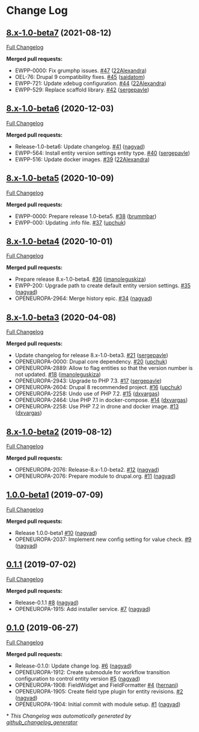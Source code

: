 # Change Log

## [8.x-1.0-beta7](https://github.com/openeuropa/entity_version/tree/8.x-1.0-beta7) (2021-08-12)
[Full Changelog](https://github.com/openeuropa/entity_version/compare/8.x-1.0-beta6...8.x-1.0-beta7)

**Merged pull requests:**

- EWPP-0000: Fix grumphp issues. [\#47](https://github.com/openeuropa/entity_version/pull/47) ([22Alexandra](https://github.com/22Alexandra))
- OEL-76: Drupal 9 compatibility fixes. [\#45](https://github.com/openeuropa/entity_version/pull/45) ([saidatom](https://github.com/saidatom))
- EWPP-721: Update xdebug configuration. [\#44](https://github.com/openeuropa/entity_version/pull/44) ([22Alexandra](https://github.com/22Alexandra))
- EWPP-529: Replace scaffold library. [\#42](https://github.com/openeuropa/entity_version/pull/42) ([sergepavle](https://github.com/sergepavle))

## [8.x-1.0-beta6](https://github.com/openeuropa/entity_version/tree/8.x-1.0-beta6) (2020-12-03)
[Full Changelog](https://github.com/openeuropa/entity_version/compare/8.x-1.0-beta5...8.x-1.0-beta6)

**Merged pull requests:**

- Release-1.0-beta6: Update changelog. [\#41](https://github.com/openeuropa/entity_version/pull/41) ([nagyad](https://github.com/nagyad))
- EWPP-564: Install entity version settings entity type. [\#40](https://github.com/openeuropa/entity_version/pull/40) ([sergepavle](https://github.com/sergepavle))
- EWPP-516: Update docker images. [\#39](https://github.com/openeuropa/entity_version/pull/39) ([22Alexandra](https://github.com/22Alexandra))

## [8.x-1.0-beta5](https://github.com/openeuropa/entity_version/tree/8.x-1.0-beta5) (2020-10-09)
[Full Changelog](https://github.com/openeuropa/entity_version/compare/8.x-1.0-beta4...8.x-1.0-beta5)

**Merged pull requests:**

- EWPP-0000: Prepare release 1.0-beta5. [\#38](https://github.com/openeuropa/entity_version/pull/38) ([brummbar](https://github.com/brummbar))
- EWPP-000: Updating .info file. [\#37](https://github.com/openeuropa/entity_version/pull/37) ([upchuk](https://github.com/upchuk))

## [8.x-1.0-beta4](https://github.com/openeuropa/entity_version/tree/8.x-1.0-beta4) (2020-10-01)
[Full Changelog](https://github.com/openeuropa/entity_version/compare/8.x-1.0-beta3...8.x-1.0-beta4)

**Merged pull requests:**

- Prepare release 8.x-1.0-beta4. [\#36](https://github.com/openeuropa/entity_version/pull/36) ([imanoleguskiza](https://github.com/imanoleguskiza))
- EWPP-200: Upgrade path to create default entity version settings. [\#35](https://github.com/openeuropa/entity_version/pull/35) ([nagyad](https://github.com/nagyad))
- OPENEUROPA-2964: Merge history epic. [\#34](https://github.com/openeuropa/entity_version/pull/34) ([nagyad](https://github.com/nagyad))

## [8.x-1.0-beta3](https://github.com/openeuropa/entity_version/tree/8.x-1.0-beta3) (2020-04-08)

[Full Changelog](https://github.com/openeuropa/entity_version/compare/8.x-1.0-beta2...8.x-1.0-beta3)

**Merged pull requests:**

- Update changelog for release 8.x-1.0-beta3. [\#21](https://github.com/openeuropa/entity_version/pull/21) ([sergepavle](https://github.com/sergepavle))
- OPENEUROPA-0000: Drupal core dependency. [\#20](https://github.com/openeuropa/entity_version/pull/20) ([upchuk](https://github.com/upchuk))
- OPENEUROPA-2889: Allow to flag entities so that the version number is not updated. [\#18](https://github.com/openeuropa/entity_version/pull/18) ([imanoleguskiza](https://github.com/imanoleguskiza))
- OPENEUROPA-2943: Upgrade to PHP 7.3. [\#17](https://github.com/openeuropa/entity_version/pull/17) ([sergepavle](https://github.com/sergepavle))
- OPENEUROPA-2604: Drupal 8 recommended project. [\#16](https://github.com/openeuropa/entity_version/pull/16) ([upchuk](https://github.com/upchuk))
- OPENEUROPA-2258: Undo use of PHP 7.2. [\#15](https://github.com/openeuropa/entity_version/pull/15) ([dxvargas](https://github.com/dxvargas))
- OPENEUROPA-2464: Use PHP 7.1 in docker-compose. [\#14](https://github.com/openeuropa/entity_version/pull/14) ([dxvargas](https://github.com/dxvargas))
- OPENEUROPA-2258: Use PHP 7.2 in drone and docker image. [\#13](https://github.com/openeuropa/entity_version/pull/13) ([dxvargas](https://github.com/dxvargas))

## [8.x-1.0-beta2](https://github.com/openeuropa/entity_version/tree/8.x-1.0-beta2) (2019-08-12)

[Full Changelog](https://github.com/openeuropa/entity_version/compare/1.0.0-beta1...8.x-1.0-beta2)

**Merged pull requests:**

- OPENEUROPA-2076: Release-8.x-1.0-beta2. [\#12](https://github.com/openeuropa/entity_version/pull/12) ([nagyad](https://github.com/nagyad))
- OPENEUROPA-2076: Prepare module to drupal.org. [\#11](https://github.com/openeuropa/entity_version/pull/11) ([nagyad](https://github.com/nagyad))

## [1.0.0-beta1](https://github.com/openeuropa/entity_version/tree/1.0.0-beta1) (2019-07-09)

[Full Changelog](https://github.com/openeuropa/entity_version/compare/0.1.1...1.0.0-beta1)

**Merged pull requests:**

- Release 1.0.0-beta1 [\#10](https://github.com/openeuropa/entity_version/pull/10) ([nagyad](https://github.com/nagyad))
- OPENEUROPA-2037: Implement new config setting for value check. [\#9](https://github.com/openeuropa/entity_version/pull/9) ([nagyad](https://github.com/nagyad))

## [0.1.1](https://github.com/openeuropa/entity_version/tree/0.1.1) (2019-07-02)

[Full Changelog](https://github.com/openeuropa/entity_version/compare/0.1.0...0.1.1)

**Merged pull requests:**

- Release-0.1.1 [\#8](https://github.com/openeuropa/entity_version/pull/8) ([nagyad](https://github.com/nagyad))
- OPENEUROPA-1915: Add installer service. [\#7](https://github.com/openeuropa/entity_version/pull/7) ([nagyad](https://github.com/nagyad))

## [0.1.0](https://github.com/openeuropa/entity_version/tree/0.1.0) (2019-06-27)

[Full Changelog](https://github.com/openeuropa/entity_version/compare/7a2d6e675ca3c6886e02f168111e7016ebd963dd...0.1.0)

**Merged pull requests:**

- Release-0.1.0: Update change log. [\#6](https://github.com/openeuropa/entity_version/pull/6) ([nagyad](https://github.com/nagyad))
- OPENEUROPA-1912:  Create submodule for workflow transition configuration to control entity version [\#5](https://github.com/openeuropa/entity_version/pull/5) ([nagyad](https://github.com/nagyad))
- OPENEUROPA-1908: FieldWidget and FieldFormatter [\#4](https://github.com/openeuropa/entity_version/pull/4) ([hernani](https://github.com/hernani))
- OPENEUROPA-1905: Create field type plugin for entity revisions. [\#2](https://github.com/openeuropa/entity_version/pull/2) ([nagyad](https://github.com/nagyad))
- OPENEUROPA-1904: Initial commit with module setup. [\#1](https://github.com/openeuropa/entity_version/pull/1) ([nagyad](https://github.com/nagyad))



\* *This Changelog was automatically generated by [github_changelog_generator](https://github.com/github-changelog-generator/github-changelog-generator)*

